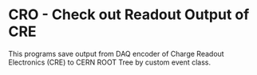 # CRO - Check out Readout Output of CRE

This programs save output from DAQ encoder of Charge Readout Electronics (CRE) to CERN ROOT Tree by custom event class.

